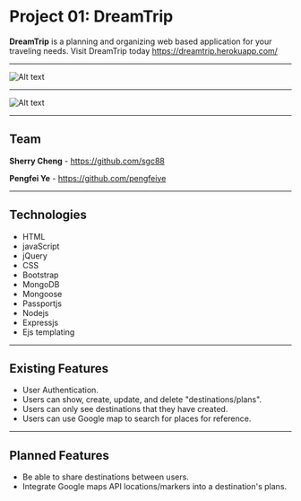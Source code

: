 Project 01: DreamTrip
===================


**DreamTrip** is a planning and organizing web based application for your traveling needs.
Visit DreamTrip today https://dreamtrip.herokuapp.com/


----------


![Alt text](public/images/1.png)

----------


![Alt text](public/images/2.png)


----------


Team
-------------------

**Sherry Cheng** - https://github.com/sgc88

**Pengfei Ye** - https://github.com/pengfeiye


----------


Technologies
-------------------
  * HTML
  * javaScript
  * jQuery
  * CSS
  * Bootstrap
  * MongoDB
  * Mongoose
  * Passportjs
  * Nodejs
  * Expressjs
  * Ejs templating


----------


Existing Features
-------------------
* User Authentication.
* Users can show, create, update, and delete "destinations/plans".
* Users can only see destinations that they have created.
* Users can use Google map to search for places for reference.


----------


Planned Features
-------------------
* Be able to share destinations between users.
* Integrate Google maps API locations/markers into a destination's plans.
